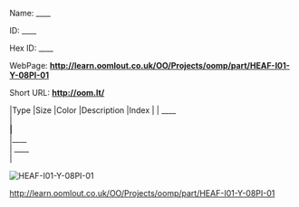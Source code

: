 

 
Name: ____

ID: ____

Hex ID: ____

WebPage: __http://learn.oomlout.co.uk/OO/Projects/oomp/part/HEAF-I01-Y-08PI-01__

Short URL: __http://oom.lt/__


|Type   |Size   |Color   |Description   |Index   |
| ____ <br>  | ____<br>   |____<br>    |____<br>    | ____<br>  |


![HEAF-I01-Y-08PI-01](http://oomlout.com/oomp-gen/parts/HEAF-I01-Y-08PI-01/HEAF-I01-Y-08PI-01_420.jpg)


 http://learn.oomlout.co.uk/OO/Projects/oomp/part/HEAF-I01-Y-08PI-01


